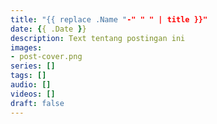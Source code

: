 ```yaml
---
title: "{{ replace .Name "-" " " | title }}"
date: {{ .Date }}
description: Text tentang postingan ini
images:
- post-cover.png
series: []
tags: []
audio: []
videos: []
draft: false
---
```

